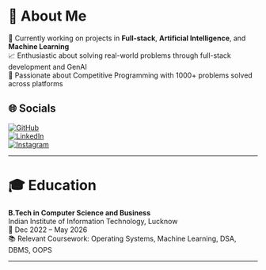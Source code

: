 
# 💫 About Me
🔭 Currently working on projects in **Full-stack**, **Artificial Intelligence**, and **Machine Learning**  
📈 Enthusiastic about solving real-world problems through full-stack development and GenAI  
🎯 Passionate about Competitive Programming with 1000+ problems solved across platforms  

## 🌐 Socials
[![GitHub](https://img.shields.io/badge/GitHub-%23121011.svg?logo=github&logoColor=white)](https://github.com/Codename-shaShank)  
[![LinkedIn](https://img.shields.io/badge/LinkedIn-%230077B5.svg?logo=linkedin&logoColor=white)](https://www.linkedin.com/in/jukuri-shashank/)  
[![Instagram](https://img.shields.io/badge/Instagram-%23E4405F.svg?logo=Instagram&logoColor=white)](https://instagram.com/jshashank_)

---

# 🎓 Education
**B.Tech in Computer Science and Business**  
Indian Institute of Information Technology, Lucknow  
📅 Dec 2022 – May 2026  
📚 Relevant Coursework: Operating Systems, Machine Learning, DSA, DBMS, OOPS

---

